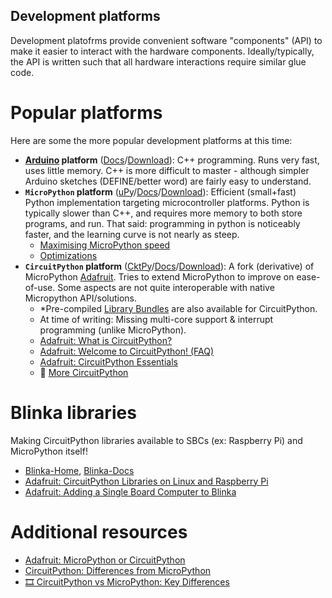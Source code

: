 <!-- Reference-style links to make tables & lists more readable -->
[CktPy]: <https://circuitpython.org/>
[CktPy-Docs]: <https://docs.circuitpython.org>
[CktPy-Download]: <https://circuitpython.org/downloads>
[uPy]: <https://micropython.org/>
[uPy-Docs]: <https://docs.micropython.org>
[uPy-Download]: <https://micropython.org/download/>
[Arduino]: <https://www.arduino.cc/>
[Arduino-Docs]: <https://docs.arduino.cc/>
[Arduino-Download]: <https://www.arduino.cc/en/software>
[Adafruit-Learn]: <https://learn.adafruit.com/>
[Blinka-Home]: <https://circuitpython.org/blinka>
[Blinka-Docs]: <https://docs.circuitpython.org/projects/blinka/en/latest/>

## Development platforms
<!----------------------------------------------------------------------------->
Development platofrms provide convenient software "components" (API) to make
it easier to interact with the hardware components. Ideally/typically, the API
is written such that all hardware interactions require similar glue code.

# Popular platforms
Here are some the more popular development platforms at this time:
- **[Arduino] platform** ([Docs][Arduino-Docs]/[Download][Arduino-Download]):
  C++ programming. Runs very fast, uses little memory. C++ is more difficult to
  master - although simpler Arduino sketches (DEFINE/better word) are fairly
  easy to understand.
- **`MicroPython` platform** ([uPy]/[Docs][uPy-Docs]/[Download][uPy-Download]):
  Efficient (small+fast) Python implementation targeting microcontroller
  platforms. Python is typically slower than C++, and requires more memory to
  both store programs, and run. That said: programming in python is noticeably
  faster, and the learning curve is not nearly as steep.
  - [Maximising MicroPython speed](https://docs.micropython.org/en/latest/reference/speed_python.html)
  - [Optimizations](https://docs.micropython.org/en/latest/develop/optimizations.html)
- **`CircuitPython` platform** ([CktPy]/[Docs][CktPy-Docs]/[Download][CktPy-Download]):
  A fork (derivative) of MicroPython [Adafruit][Adafruit-Learn]. Tries to
  extend MicroPython to improve on ease-of-use. Some aspects are not quite
  interoperable with native Micropython API/solutions.
  - \*Pre-compiled [Library Bundles](https://circuitpython.org/libraries) are also available for CircuitPython.
  - At time of writing: Missing multi-core support & interrupt programming (unlike MicroPython).
  - [Adafruit: What is CircuitPython?](https://learn.adafruit.com/welcome-to-circuitpython/what-is-circuitpython)
  - [Adafruit: Welcome to CircuitPython! (FAQ)](https://learn.adafruit.com/welcome-to-circuitpython/frequently-asked-questions)
  - [Adafruit: CircuitPython Essentials](https://learn.adafruit.com/circuitpython-essentials)
  - 🐍 [More CircuitPython](CircuitPython/CktPy_Contents.md)
  
# Blinka libraries
Making CircuitPython libraries available to SBCs (ex: Raspberry Pi) and MicroPython itself!
- [Blinka-Home], [Blinka-Docs]
- [Adafruit: CircuitPython Libraries on Linux and Raspberry Pi](https://learn.adafruit.com/circuitpython-on-raspberrypi-linux)
- [Adafruit: Adding a Single Board Computer to Blinka](https://learn.adafruit.com/adding-a-single-board-computer-to-blinka)

# Additional resources
- [Adafruit: MicroPython or CircuitPython](https://learn.adafruit.com/getting-started-with-raspberry-pi-pico-circuitpython/micropython-or-circuitpython)
- [CircuitPython: Differences from MicroPython](https://github.com/adafruit/circuitpython#differences-from-micropython)
- [🎞️ CircuitPython vs MicroPython: Key Differences](https://www.youtube.com/watch?v=wyOcb2MHzIs)